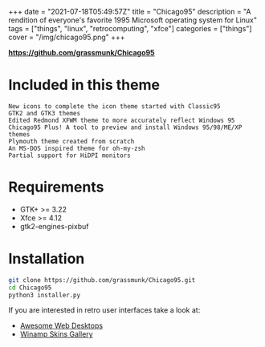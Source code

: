 +++
date = "2021-07-18T05:49:57Z"
title = "Chicago95"
description = "A rendition of everyone's favorite 1995 Microsoft operating system for Linux"
tags = ["things", "linux", "retrocomputing", "xfce"]
categories = ["things"]
cover = "/img/chicago95.png"
+++

**https://github.com/grassmunk/Chicago95**

# Included in this theme
    New icons to complete the icon theme started with Classic95
    GTK2 and GTK3 themes
    Edited Redmond XFWM theme to more accurately reflect Windows 95
    Chicago95 Plus! A tool to preview and install Windows 95/98/ME/XP themes
    Plymouth theme created from scratch
    An MS-DOS inspired theme for oh-my-zsh
    Partial support for HiDPI monitors

# Requirements
* GTK+ >= 3.22
* Xfce >= 4.12
* gtk2-engines-pixbuf

# Installation
```sh
git clone https://github.com/grassmunk/Chicago95.git
cd Chicago95
python3 installer.py
```

If you are interested in retro user interfaces take a look at:
* [Awesome Web Desktops](/posts/awesome-web-desktops)
* [Winamp Skins Gallery](/posts/winamp-skins)